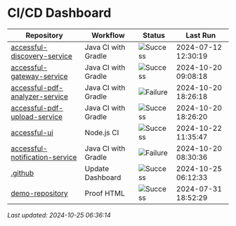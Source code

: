 # CI/CD Dashboard

| Repository | Workflow | Status | Last Run |
| ---------- | -------- | ------ | -------- |
| [accessful-discovery-service](https://github.com/Accessful-AI/accessful-discovery-service) | Java CI with Gradle | ![Success](https://img.shields.io/badge/Success-brightgreen) | 2024-07-12 12:30:19 |
| [accessful-gateway-service](https://github.com/Accessful-AI/accessful-gateway-service) | Java CI with Gradle | ![Success](https://img.shields.io/badge/Success-brightgreen) | 2024-10-20 09:08:18 |
| [accessful-pdf-analyzer-service](https://github.com/Accessful-AI/accessful-pdf-analyzer-service) | Java CI with Gradle | ![Failure](https://img.shields.io/badge/Failure-red) | 2024-10-20 18:26:18 |
| [accessful-pdf-upload-service](https://github.com/Accessful-AI/accessful-pdf-upload-service) | Java CI with Gradle | ![Success](https://img.shields.io/badge/Success-brightgreen) | 2024-10-20 18:26:20 |
| [accessful-ui](https://github.com/Accessful-AI/accessful-ui) | Node.js CI | ![Success](https://img.shields.io/badge/Success-brightgreen) | 2024-10-22 11:35:47 |
| [accessful-notification-service](https://github.com/Accessful-AI/accessful-notification-service) | Java CI with Gradle | ![Failure](https://img.shields.io/badge/Failure-red) | 2024-10-20 08:30:36 |
| [.github](https://github.com/Accessful-AI/.github) | Update Dashboard | ![Success](https://img.shields.io/badge/Success-brightgreen) | 2024-10-25 06:12:33 |
| [demo-repository](https://github.com/Accessful-AI/demo-repository) | Proof HTML | ![Success](https://img.shields.io/badge/Success-brightgreen) | 2024-07-31 18:52:29 |


*Last updated: 2024-10-25 06:36:14*
